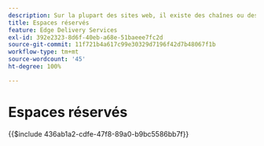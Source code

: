 ```yaml
---
description: Sur la plupart des sites web, il existe des chaînes ou des variables qui seront utilisées sur l’ensemble du site. Il n’est pas judicieux de coder en dur de telles valeurs, notamment sur les sites qui doivent prendre en charge plusieurs langues. Au lieu de cela, il est possible d’utiliser et de gérer des espaces réservés de manière centralisée.
title: Espaces réservés
feature: Edge Delivery Services
exl-id: 392e2323-8d6f-40eb-a68e-51baeee7fc2d
source-git-commit: 11f721b4a617c99e30329d7196f42d7b48067f1b
workflow-type: tm+mt
source-wordcount: '45'
ht-degree: 100%

---
```


# Espaces réservés

{{$include 436ab1a2-cdfe-47f8-89a0-b9bc5586bb7f}}

